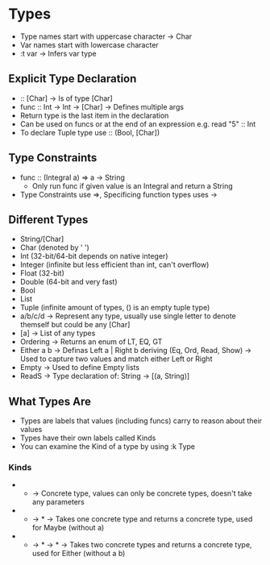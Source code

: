 # Types
- Type names start with uppercase character -> Char
- Var names start with lowercase character
- :t var -> Infers var type

## Explicit Type Declaration
- :: [Char] -> Is of type [Char]
- func :: Int -> Int -> [Char] -> Defines multiple args
- Return type is the last item in the declaration
- Can be used on funcs or at the end of an expression e.g. read "5" :: Int
- To declare Tuple type use :: (Bool, [Char])

## Type Constraints
- func :: (Integral a) => a -> String
    - Only run func if given value is an Integral and return a String
- Type Constraints use =>, Specificing function types uses ->

## Different Types
- String/[Char]
- Char (denoted by ' ')
- Int (32-bit/64-bit depends on native integer)
- Integer (infinite but less efficient than int, can't overflow)
- Float (32-bit)
- Double (64-bit and very fast)
- Bool
- List
- Tuple (infinite amount of types, () is an empty tuple type)
- a/b/c/d -> Represent any type, usually use single letter to denote themself but could be any [Char]
- [a] -> List of any types
- Ordering -> Returns an enum of LT, EQ, GT
- Either a b -> Definas Left a | Right b deriving (Eq, Ord, Read, Show) -> Used to capture two values and match either Left or Right
- Empty -> Used to define Empty lists
- ReadS -> Type declaration of: String -> [(a, String)]

## What Types Are
- Types are labels that values (including funcs) carry to reason about their values
- Types have their own labels called Kinds
- You can examine the Kind of a type by using :k Type

### Kinds
- * -> Concrete type, values can only be concrete types, doesn't take any parameters
- * -> * -> Takes one concrete type and returns a concrete type, used for Maybe (without a)
- * -> * -> * -> Takes two concrete types and returns a concrete type, used for Either (without a b)
